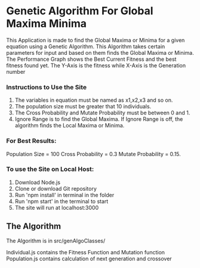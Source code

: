# Genetic Algorithm For Global Maxima Minima

This Application is made to find the Global Maxima or Minima for a
given equation using a Genetic Algorithm. This Algorithm takes certain
parameters for input and based on them finds the Global Maxima or
Minima. The Performance Graph shows the Best Current
Fitness and the best fitness found yet. The Y-Axis is the fitness
while X-Axis is the Generation number

### Instructions to Use the Site

1. The variables in equation must be named as x1,x2,x3 and so on.
2. The population size must be greater that 10 individuals.
3. The Cross Probability and Mutate Probability must be between 0 and 1.
4. Ignore Range is to find the Global Maxima. If Ignore Range is off, the algorithm finds the Local Maxima or Minima.

### For Best Results:

Population Size = 100
Cross Probability = 0.3
Mutate Probability = 0.15.

### To use the Site on Local Host:

1. Download Node.js
2. Clone or download Git repository
3. Run 'npm install' in terminal in the folder
4. Run 'npm start' in the terminal to start
5. The site will run at localhost:3000

## The Algorithm

The Algorithm is in src/genAlgoClasses/

Individual.js contains the Fitness Function and Mutation function<br/>
Population.js contains calculation of next generation and crossover
